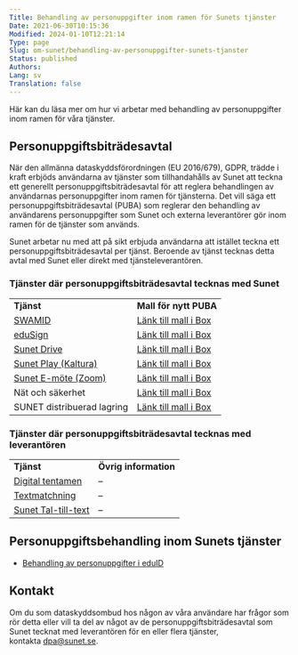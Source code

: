 ```yaml
---
Title: Behandling av personuppgifter inom ramen för Sunets tjänster
Date: 2021-06-30T10:15:36
Modified: 2024-01-10T12:21:14
Type: page
Slug: om-sunet/behandling-av-personuppgifter-sunets-tjanster
Status: published
Authors: 
Lang: sv
Translation: false
---
```


Här kan du läsa mer om hur vi arbetar med behandling av personuppgifter inom ramen för våra tjänster.

## Personuppgiftsbiträdesavtal

När den allmänna dataskyddsförordningen (EU 2016/679), GDPR, trädde i kraft erbjöds användarna av tjänster som tillhandahålls av Sunet att teckna ett generellt personuppgiftsbiträdesavtal för att reglera behandlingen av användarnas personuppgifter inom ramen för tjänsterna. Det vill säga ett personuppgiftsbiträdesavtal (PUBA) som reglerar den behandling av användarens personuppgifter som Sunet och externa leverantörer gör inom ramen för de tjänster som används.

Sunet arbetar nu med att på sikt erbjuda användarna att istället teckna ett personuppgiftsbiträdesavtal per tjänst. Beroende av tjänst tecknas detta avtal med Sunet eller direkt med tjänsteleverantören.

### Tjänster där personuppgiftsbiträdesavtal tecknas med Sunet

|  |  |
| --- | --- |
| **Tjänst** | **Mall för nytt PUBA** |
| [SWAMID](/services/identifiering/swamid) | [Länk till mall i Box](https://sunet.box.com/s/gtok9fwn59ybvzvuj3eme7o5vw5x86on) |
| [eduSign](/services/sakerhet/edusign) | [Länk till mall i Box](https://sunet.box.com/s/je42dycey6pqi06zrkymziti1oyrywwb) |
| [Sunet Drive](/services/molnbaserade-tjanster/sunet-drive) | [Länk till mall i Box](https://sunet.box.com/s/i4ulukz8apvn7ysadtay66xldybs6319) |
| [Sunet Play (Kaltura)](/services/samarbete/play) | [Länk till mall i Box](https://sunet.box.com/s/idyewi6nacicfj9uhd95n6irtppha0fu) |
| [Sunet E-möte (Zoom)](/services/samarbete/emote) | [Länk till mall i Box](https://sunet.box.com/s/825uysp3wpnspw8i7yg6fylk8kgmu1cp) |
| Nät och säkerhet | [Länk till mall i Box](https://sunet.box.com/s/241h7i4esy7p0wmkcexxixhizh1qsb31) |
| SUNET distribuerad lagring | [Länk till mall i Box](https://sunet.box.com/s/64mv7d4bii0ycmiwti6dbbici4hhte5l) |

### Tjänster där personuppgiftsbiträdesavtal tecknas med leverantören

|  |  |
| --- | --- |
| **Tjänst** | **Övrig information** |
| [Digital tentamen](/services/samarbete/digital-tentamen-inspera) | – |
| [Textmatchning](/services/samarbete/textmatchning) | – |
| [Sunet Tal-till-text](/services/samarbete/tal-till-text) | – |

## Personuppgiftsbehandling inom Sunets tjänster

* [Behandling av personuppgifter i eduID](/om-sunet/behandling-av-personuppgifter-i-eduid/)

## Kontakt

Om du som dataskyddsombud hos någon av våra användare har frågor som rör detta eller vill ta del av något av de personuppgiftsbiträdesavtal som Sunet tecknat med leverantören för en eller flera tjänster, kontakta dpa@sunet.se.

